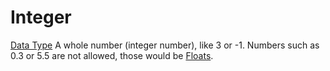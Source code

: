 # Integer
[Data Type](../data_types.md)
A whole number (integer number), like 3 or -1. Numbers such as 0.3 or 5.5 are not allowed, those would be [Floats](float.md).
